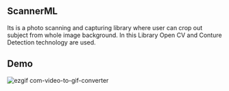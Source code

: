 ## ScannerML
Its is a photo scanning and capturing library where user can crop out subject from whole image background.
In this Library Open CV and Conture Detection technology are used.

## Demo
![ezgif com-video-to-gif-converter](https://github.com/user-attachments/assets/b0c2b910-a083-4fac-a5c7-ae6f9ea8e020)
